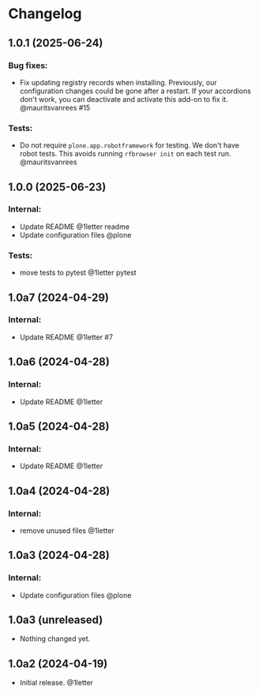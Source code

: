 # Changelog

<!-- towncrier release notes start -->

## 1.0.1 (2025-06-24)


### Bug fixes:

- Fix updating registry records when installing.
  Previously, our configuration changes could be gone after a restart.
  If your accordions don't work, you can deactivate and activate this add-on to fix it.
  @mauritsvanrees #15


### Tests:

- Do not require `plone.app.robotframework` for testing.
  We don't have robot tests.  This avoids running `rfbrowser init` on each test run.
  @mauritsvanrees 

## 1.0.0 (2025-06-23)


### Internal:

- Update README @1letter readme
- Update configuration files @plone 


### Tests:

- move tests to pytest @1letter pytest

## 1.0a7 (2024-04-29)


### Internal:

- Update README @1letter #7

## 1.0a6 (2024-04-28)


### Internal:

- Update README @1letter 

## 1.0a5 (2024-04-28)


### Internal:

- Update README @1letter 

## 1.0a4 (2024-04-28)


### Internal:

- remove unused files @1letter 

## 1.0a3 (2024-04-28)


### Internal:

- Update configuration files @plone 

## 1.0a3 (unreleased)


- Nothing changed yet.


## 1.0a2 (2024-04-19)

- Initial release. @1letter
